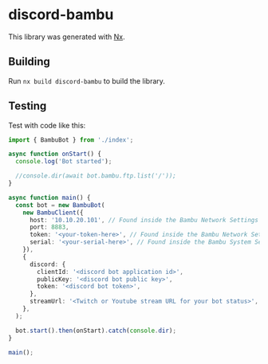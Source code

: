 # discord-bambu

This library was generated with [Nx](https://nx.dev).

## Building

Run `nx build discord-bambu` to build the library.

## Testing

Test with code like this:

```typescript
import { BambuBot } from './index';

async function onStart() {
  console.log('Bot started');

  //console.dir(await bot.bambu.ftp.list('/'));
}

async function main() {
  const bot = new BambuBot(
    new BambuClient({
      host: '10.10.20.101', // Found inside the Bambu Network Settings on the Bambu printer itself (Click the Cog > Network > IP)
      port: 8883,
      token: '<your-token-here>', // Found inside the Bambu Network Settings on the Bambu printer itself (Click the Cog > Network > Access Code)
      serial: '<your-serial-here>', // Found inside the Bambu System Settings on the Bambu printer itself (Click the Cog > General > Device Info)
    }),
    {
      discord: {
        clientId: '<discord bot application id>',
        publicKey: '<discord bot public key>',
        token: '<discord bot token>',
      },
      streamUrl: '<Twitch or Youtube stream URL for your bot status>',
    },
  );

  bot.start().then(onStart).catch(console.dir);
}

main();
```
